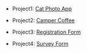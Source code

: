 <ul>
  <li>
    <p>Project1: <a href="https://im-usb.github.io/Responsive-Web-Design/cat-photo-app/" target="_blank"> Cat Photo App</a></p>
  </li>
  <li>
    <p>Project2: <a href="https://im-usb.github.io/Responsive-Web-Design/camper-coffee/" target="_blank"> Camper Coffee</a></p>
  </li>
  <li>
    <p>Project3: <a href="https://im-usb.github.io/Responsive-Web-Design/registration-form/" target="_blank"> Registration Form</a></p>
  </li>
  <li>
    <p>Project4: <a href="https://im-usb.github.io/Responsive-Web-Design/survey-form/" target="_blank"> Survey Form</a></p>
  </li>
</ul>
